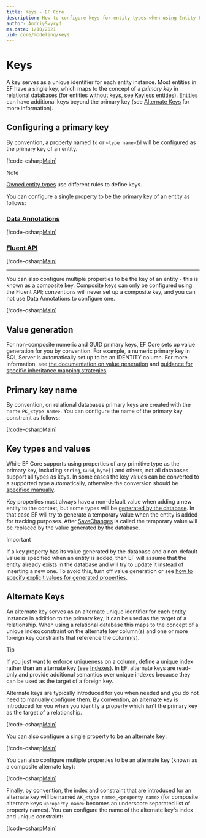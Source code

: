 ```yaml
---
title: Keys - EF Core
description: How to configure keys for entity types when using Entity Framework Core
author: AndriySvyryd
ms.date: 1/10/2021
uid: core/modeling/keys
---
```

# Keys

A key serves as a unique identifier for each entity instance. Most entities in EF have a single key, which maps to the concept of a *primary key* in relational databases (for entities without keys, see [Keyless entities](xref:core/modeling/keyless-entity-types)). Entities can have additional keys beyond the primary key (see [Alternate Keys](#alternate-keys) for more information).

## Configuring a primary key

By convention, a property named `Id` or `<type name>Id` will be configured as the primary key of an entity.

[!code-csharp[Main](../../../samples/core/Modeling/Keys/KeyId.cs?name=KeyId&highlight=3,11)]

> [!NOTE]
> [Owned entity types](xref:core/modeling/owned-entities) use different rules to define keys.

You can configure a single property to be the primary key of an entity as follows:

### [Data Annotations](#tab/data-annotations)

[!code-csharp[Main](../../../samples/core/Modeling/Keys/DataAnnotations/KeySingle.cs?name=KeySingle&highlight=3)]

### [Fluent API](#tab/fluent-api)

[!code-csharp[Main](../../../samples/core/Modeling/Keys/FluentAPI/KeySingle.cs?name=KeySingle&highlight=4)]

***

You can also configure multiple properties to be the key of an entity - this is known as a composite key. Composite keys can only be configured using the Fluent API; conventions will never set up a composite key, and you can not use Data Annotations to configure one.

[!code-csharp[Main](../../../samples/core/Modeling/Keys/FluentAPI/KeyComposite.cs?name=KeyComposite&highlight=4)]

## Value generation

For non-composite numeric and GUID primary keys, EF Core sets up value generation for you by convention. For example, a numeric primary key in SQL Server is automatically set up to be an IDENTITY column. For more information, see [the documentation on value generation](xref:core/modeling/generated-properties) and [guidance for specific inheritance mapping strategies](xref:core/modeling/inheritance#key-generation).

## Primary key name

By convention, on relational databases primary keys are created with the name `PK_<type name>`. You can configure the name of the primary key constraint as follows:

[!code-csharp[Main](../../../samples/core/Modeling/Keys/FluentAPI/KeyName.cs?name=KeyName&highlight=5)]

## Key types and values

While EF Core supports using properties of any primitive type as the primary key, including `string`, `Guid`, `byte[]` and others, not all databases support all types as keys. In some cases the key values can be converted to a supported type automatically, otherwise the conversion should be [specified manually](xref:core/modeling/value-conversions).

Key properties must always have a non-default value when adding a new entity to the context, but some types will be [generated by the database](xref:core/modeling/generated-properties). In that case EF will try to generate a temporary value when the entity is added for tracking purposes. After [SaveChanges](/dotnet/api/Microsoft.EntityFrameworkCore.DbContext.SaveChanges) is called the temporary value will be replaced by the value generated by the database.

> [!Important]
> If a key property has its value generated by the database and a non-default value is specified when an entity is added, then EF will assume that the entity already exists in the database and will try to update it instead of inserting a new one. To avoid this, turn off value generation or see [how to specify explicit values for generated properties](xref:core/modeling/generated-properties#overriding-value-generation).

## Alternate Keys

An alternate key serves as an alternate unique identifier for each entity instance in addition to the primary key; it can be used as the target of a relationship. When using a relational database this maps to the concept of a unique index/constraint on the alternate key column(s) and one or more foreign key constraints that reference the column(s).

> [!TIP]
> If you just want to enforce uniqueness on a column, define a unique index rather than an alternate key (see [Indexes](xref:core/modeling/indexes)). In EF, alternate keys are read-only and provide additional semantics over unique indexes because they can be used as the target of a foreign key.

Alternate keys are typically introduced for you when needed and you do not need to manually configure them. By convention, an alternate key is introduced for you when you identify a property which isn't the primary key as the target of a relationship.

[!code-csharp[Main](../../../samples/core/Modeling/Keys/AlternateKey.cs?name=AlternateKey&highlight=12)]

You can also configure a single property to be an alternate key:

[!code-csharp[Main](../../../samples/core/Modeling/Keys/FluentAPI/AlternateKeySingle.cs?name=AlternateKeySingle&highlight=4)]

You can also configure multiple properties to be an alternate key (known as a composite alternate key):

[!code-csharp[Main](../../../samples/core/Modeling/Keys/FluentAPI/AlternateKeyComposite.cs?name=AlternateKeyComposite&highlight=4)]

Finally, by convention, the index and constraint that are introduced for an alternate key will be named `AK_<type name>_<property name>` (for composite alternate keys `<property name>` becomes an underscore separated list of property names). You can configure the name of the alternate key's index and unique constraint:

[!code-csharp[Main](../../../samples/core/Modeling/Keys/FluentAPI/AlternateKeyName.cs?name=AlternateKeyName&highlight=5)]
